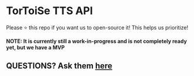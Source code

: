 # TorToiSe TTS API

Please :star: this repo if you want us to open-source it! This helps us prioritize!

**NOTE: It is currently still a work-in-progress and is not completely ready yet, but we have a MVP**

## QUESTIONS? Ask them [here](https://github.com/tortoise-tts-tools/tts-api/discussions)
